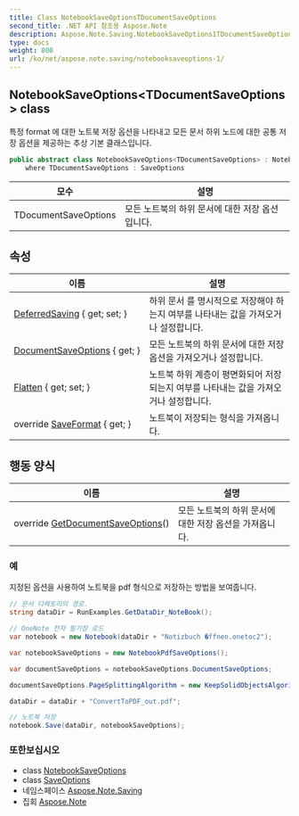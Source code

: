 ```yaml
---
title: Class NotebookSaveOptionsTDocumentSaveOptions
second_title: .NET API 참조용 Aspose.Note
description: Aspose.Note.Saving.NotebookSaveOptions1TDocumentSaveOptions 수업. 특정 format 에 대한 노트북 저장 옵션을 나타내고 모든 문서 하위 노드에 대한 공통 저장 옵션을 제공하는 추상 기본 클래스입니다.
type: docs
weight: 800
url: /ko/net/aspose.note.saving/notebooksaveoptions-1/
---
```

## NotebookSaveOptions&lt;TDocumentSaveOptions&gt; class

특정 format 에 대한 노트북 저장 옵션을 나타내고 모든 문서 하위 노드에 대한 공통 저장 옵션을 제공하는 추상 기본 클래스입니다.

```csharp
public abstract class NotebookSaveOptions<TDocumentSaveOptions> : NotebookSaveOptions
    where TDocumentSaveOptions : SaveOptions
```

| 모수 | 설명 |
| --- | --- |
| TDocumentSaveOptions | 모든 노트북의 하위 문서에 대한 저장 옵션입니다. |

## 속성

| 이름 | 설명 |
| --- | --- |
| [DeferredSaving](../../aspose.note.saving/notebooksaveoptions/deferredsaving/) { get; set; } | 하위 문서 를 명시적으로 저장해야 하는지 여부를 나타내는 값을 가져오거나 설정합니다. |
| [DocumentSaveOptions](../../aspose.note.saving/notebooksaveoptions-1/documentsaveoptions/) { get; } | 모든 노트북의 하위 문서에 대한 저장 옵션을 가져오거나 설정합니다. |
| [Flatten](../../aspose.note.saving/notebooksaveoptions/flatten/) { get; set; } | 노트북 하위 계층이 평면화되어 저장되는지 여부를 나타내는 값을 가져오거나 설정합니다. |
| override [SaveFormat](../../aspose.note.saving/notebooksaveoptions-1/saveformat/) { get; } | 노트북이 저장되는 형식을 가져옵니다. |

## 행동 양식

| 이름 | 설명 |
| --- | --- |
| override [GetDocumentSaveOptions](../../aspose.note.saving/notebooksaveoptions-1/getdocumentsaveoptions/)() | 모든 노트북의 하위 문서에 대한 저장 옵션을 가져옵니다. |

### 예

지정된 옵션을 사용하여 노트북을 pdf 형식으로 저장하는 방법을 보여줍니다.

```csharp
// 문서 디렉토리의 경로.
string dataDir = RunExamples.GetDataDir_NoteBook();

// OneNote 전자 필기장 로드
var notebook = new Notebook(dataDir + "Notizbuch �ffnen.onetoc2");

var notebookSaveOptions = new NotebookPdfSaveOptions();

var documentSaveOptions = notebookSaveOptions.DocumentSaveOptions;

documentSaveOptions.PageSplittingAlgorithm = new KeepSolidObjectsAlgorithm();

dataDir = dataDir + "ConvertToPDF_out.pdf";

// 노트북 저장
notebook.Save(dataDir, notebookSaveOptions);
```

### 또한보십시오

* class [NotebookSaveOptions](../notebooksaveoptions/)
* class [SaveOptions](../saveoptions/)
* 네임스페이스 [Aspose.Note.Saving](../../aspose.note.saving/)
* 집회 [Aspose.Note](../../)


